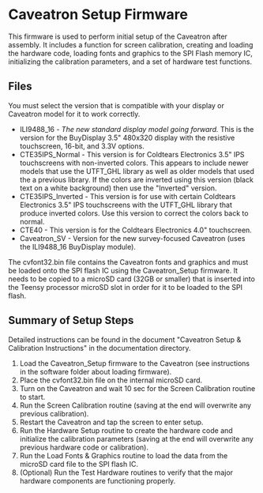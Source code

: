 # Caveatron Setup Firmware

This firmware is used to perform initial setup of the Caveatron after assembly. It includes a function for screen calibration, creating and loading the hardware code, loading fonts and graphics to the SPI Flash memory IC, initializing the calibration parameters, and a set of hardware test functions.

## Files

You must select the version that is compatible with your display or Caveatron model for it to work correctly.
- ILI9488_16 - *The new standard display model going forward.* This is the version for the BuyDisplay 3.5" 480x320 display with the resistive touchscreen, 16-bit, and 3.3V options. 
- CTE35IPS_Normal - This version is for Coldtears Electronics 3.5" IPS touchscreens with non-inverted colors. This appears to include newer models that use the UTFT_GHL library as well as older models that used the a previous library. If the colors are inverted using this version (black text on a white background) then use the "Inverted" version.
- CTE35IPS_Inverted - This version is for use with certain Coldtears Electronics 3.5" IPS touchscreens with the UTFT_GHL library that produce inverted colors. Use this version to correct the colors back to normal.
- CTE40 - This version is for the Coldtears Electronics 4.0" touchscreen.
- Caveatron_SV - Version for the new survey-focused Caveatron (uses the ILI9488_16 BuyDisplay module).

The cvfont32.bin file contains the Caveatron fonts and graphics and must be loaded onto the SPI flash IC using the Caveatron_Setup firmware. It needs to be copied to a microSD card (32GB or smaller) that is inserted into the Teensy processor microSD slot in order for it to be loaded to the SPI flash.

## Summary of Setup Steps

Detailed instructions can be found in the document "Caveatron Setup & Calibration Instructions" in the documentation directory.

1. Load the Caveatron_Setup firmware to the Caveatron (see instructions in the software folder about loading firmware).
2. Place the cvfont32.bin file on the internal microSD card.
3. Turn on the Caveatron and wait 10 sec for the Screen Calibration routine to start.
4. Run the Screen Calibration routine (saving at the end will overwrite any previous calibration).
5. Restart the Caveatron and tap the screen to enter setup.
6. Run the Hardware Setup routine to create the hardware code and initialize the calibration parameters (saving at the end will overwrite any previous hardware code or calibration).
7. Run the Load Fonts & Graphics routine to load the data from the microSD card file to the SPI flash IC.
8. (Optional) Run the Test Hardware routines to verify that the major hardware components are functioning properly.
